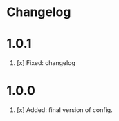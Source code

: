 # Changelog

<a name="1.0.1"></a>
# 1.0.1

1. [x] Fixed: changelog


<a name="1.0.0"></a>
# 1.0.0

1. [x] Added: final version of config.
